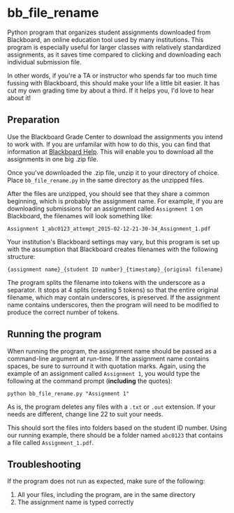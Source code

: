 # bb_file_rename
Python program that organizes student assignments downloaded from Blackboard, an online education tool used by many institutions. This program is especially useful for larger classes with relatively standardized assignments, as it saves time compared to clicking and downloading each individual submission file.

In other words, if you're a TA or instructor who spends far too much time fussing with Blackboard, this should make your life a little bit easier. It has cut my own grading time by about a third. If it helps you, I'd love to hear about it!

## Preparation
Use the Blackboard Grade Center to download the assignments you intend to work with. If you are unfamilar with how to do this, you can find that information at [Blackboard Help](https://help.blackboard.com/). This will enable you to download all the assignments in one big .zip file.

Once you've downloaded the .zip file, unzip it to your directory of choice. Place `bb_file_rename.py` in the same directory as the unzipped files.

After the files are unzipped, you should see that they share a common beginning, which is probably the assignment name. For example, if you are downloading submissions for an assignment called `Assignment 1` on Blackboard, the filenames will look something like:

`Assignment 1_abc0123_attempt_2015-02-12-21-30-34_Assignment_1.pdf`

Your institution's Blackboard settings may vary, but this program is set up with the assumption that Blackboard creates filenames with the following structure:

`{assignment name}_{student ID number}_{timestamp}_{original filename}`

The program splits the filename into tokens with the underscore as a separator. It stops at 4 splits (creating 5 tokens) so that the entire original filename, which may contain underscores, is preserved. If the assignment name contains underscores, then the program will need to be modified to produce the correct number of tokens.

## Running the program

When running the program, the assignment name should be passed as a command-line argument at run-time. If the assignment name contains spaces, be sure to surround it with quotation marks. Again, using the example of an assignment called `Assignment 1`, you would type the following at the command prompt (**including** the quotes):

`python bb_file_rename.py "Assignment 1"`

As is, the program deletes any files with a `.txt` or `.out` extension. If your needs are different, change line 22 to suit your needs.

This should sort the files into folders based on the student ID number. Using our running example, there should be a folder named `abc0123` that contains a file called `Assignment_1.pdf`.

## Troubleshooting

If the program does not run as expected, make sure of the following:

1. All your files, including the program, are in the same directory
2. The assignment name is typed correctly
